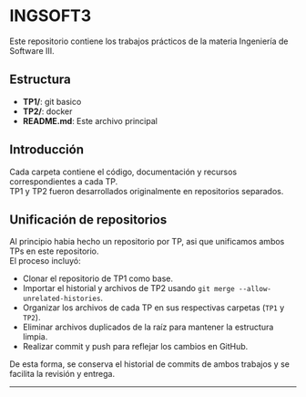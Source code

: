 # INGSOFT3

Este repositorio contiene los trabajos prácticos de la materia Ingeniería de Software III.

## Estructura

- **TP1/**: git basico
- **TP2/**: docker 
- **README.md**: Este archivo principal

## Introducción

Cada carpeta contiene el código, documentación y recursos correspondientes a cada TP.  
TP1 y TP2 fueron desarrollados originalmente en repositorios separados.

## Unificación de repositorios

Al principio habia hecho un repositorio por TP, asi que unificamos ambos TPs en este repositorio.  
El proceso incluyó:

- Clonar el repositorio de TP1 como base.
- Importar el historial y archivos de TP2 usando `git merge --allow-unrelated-histories`.
- Organizar los archivos de cada TP en sus respectivas carpetas (`TP1` y `TP2`).
- Eliminar archivos duplicados de la raíz para mantener la estructura limpia.
- Realizar commit y push para reflejar los cambios en GitHub.

De esta forma, se conserva el historial de commits de ambos trabajos y se facilita la revisión y entrega.


---
